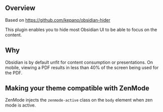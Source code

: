 ## Overview

Based on https://github.com/kepano/obsidian-hider

This plugin enables you to hide most Obsidian UI to be able to focus on the content.

## Why

Obsidian is by default unfit for content consumption or presentations. 
On mobile, viewing a PDF results in less than 40% of the screen being used for the PDF. 


## Making your theme compatible with ZenMode

ZenMode injects the `zenmode-active` class on the `body` element when zen mode is active.
